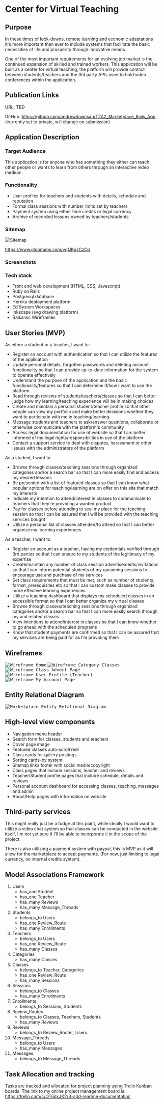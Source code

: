 # Center for Virtual Teaching

## Purpose
In these times of lock-downs, remote learning and economic adaptations it's more important than ever to include systems that facilitate the basic necessities of life and prosperity through innovative means.

One of the most important requirements for an evolving job market is the continued expansion of skilled and trained workers. This application will be built as a center for virtual teaching, the platform will provide contact between students/teachers and the 3rd party APIs used to hold video conferences within the application. 


## Publication Links

URL: TBD

GitHub: https://github.com/andrewdownsau/T2A2_Marketplace_Rails_App (currently set to private, will change on submission)


## Application Description

### Target Audience

This application is for anyone who has something they either can teach other people or wants to learn from others through an interactive video medium.

### Functionality

- User profiles for teachers and students with details, schedule and reputation
- Formal class sessions with number limits set by teachers
- Payment system using either time credits or legal currency
- Archive of recorded lessons owned by teachers/students

### Sitemap

![Sitemap](/docs/sitemap.png)

https://www.gloomaps.com/vqQKgzCzCq


### Screenshots

### Tech stack
- Front end web development (HTML, CSS, Javascript)
- Ruby on Rails
- Postgresql database
- Heroku deployment platform
- Ed System Workspaces
- Inkscape (svg drawing platform)
- Balsamic Wireframes

## User Stories (MVP)

As either a student or a teacher, I want to:

- Register an account with authentication so that I can utilize the features of the application
- Update personal details, forgotten passwords and deleting account functionality so that I can provide up-to-date information for the system to operate effectively
- Understand the purpose of the application and the basic functionality/features so that I can determine if/how I want to use the platform
- Read through reviews of students/teachers/classes so that I can better judge how my learning/teaching experience will be in making choices
- Create and maintain a personal student/teacher profile so that other people can view my portfolio and make better decisions whether they want to participate with me in teaching/learning
- Message students and teachers to ask/answer questions, collaborate or otherwise communicate with the platform's community
- Access legal documentation for use of website so that I am better informed of my legal rights/responsibilities in use of the platform
- Contact a support service to deal with disputes, harassment or other issues with the administrators of the platform

As a student, I want to:

- Browse through classes/teaching sessions through organized categories and/or a search bar so that I can more easily find and access my desired lessons
- Be presented with a list of featured classes so that I can know what popular options for teaching/learning are on offer on this site that match my interests
- Indicate my intention to attend/interest in classes to communicate to teachers that they're providing a wanted product
- Pay for classes before attending to seal my place for the teaching session so that I can be assured that I will be provided with the teaching services bought
- Utilize a personal list of classes attended/to attend so that I can better organize my learning experiences

As a teacher, I want to:

- Register an account as a teacher, having my credentials verified through 3rd parties so that I can ensure to my students of the legitimacy of my expertise
- Create/maintain any number of class session advertisements/invitations so that I can inform potential students of my upcoming sessions to encourage use and purchase of my services
- Set class requirements that must be met, such as number of students, format, prerequisites etc so that I can custom make classes to provide more effective learning experiences
- Utilize a teaching dashboard that displays my scheduled classes in an accessible format so that I can better organize my virtual classes
- Browse through classes/teaching sessions through organized categories and/or a search bar so that I can more easily search through my and related classes 
- View intentions to attend/interest in classes so that I can know whether to go ahead with the scheduled programs
- Know that student payments are confirmed so that I can be assured that my services are being paid for as I'm providing them
 

## Wireframes
<kbd><img alt="Wireframe Home" src="/docs/MVP_Home_Page.png" /></kbd>
<kbd><img alt="Wireframe Category Classes" src="/docs/MVP_Category_Classes.png" /></kbd>
<kbd><img alt="Wireframe Class Advert Page" src="/docs/MVP_Class_Advert_Page.png" /></kbd>
<kbd><img alt="Wireframe User Profile (Teacher)" src="/docs/MVP_User_Profile_(Teacher).png" /></kbd>
<kbd><img alt="Wireframe My Account Page" src="/docs/MVP_My_Account_Page.png" /></kbd>

## Entity Relational Diagram
<kbd><img alt="Marketplace Entity Relational Diagram" src="/docs/MVP_Marketplace_ERD.png" /></kbd>

## High-level view components
- Navigation menu header
- Search form for classes, students and teachers
- Cover page image
- Featured classes auto-scroll reel
- Class cards for gallery postings
- Sorting cards-by system
- Sitemap links footer with social media/copyright
- Class pages that include sessions, teacher and reviews
- Teacher/Student profile pages that include schedule, details and reviews
- Personal account dashboard for accessing classes, teaching, messages and admin
- About/Help pages with information on website

## Third-party services
This might really just be a fudge at this point, while ideally I would want to utilize a video chat system so that classes can be conducted in the website itself, I'm not yet sure if I'll be able to incorporate it in the scope of the project.

There is also utilizing a payment system with paypal, this is MVP as it will allow for the marketplace to accept payments. (For now, just limiting to legal currency, no internal credits system).


## Model Associations Framework
1. Users
    - has_one Student
    - has_one Teacher
    - has_many Reviews
    - has_many Message_Threads
2. Students
    - belongs_to Users
    - has_one Review_Route
    - has_many Enrollments
3. Teachers
    - belongs_to Users
    - has_one Review_Route
    - has_many Classes
4. Categories
    - has_many Classes
5. Classes
    - belongs_to Teacher, Categories
    - has_one Review_Route
    - has_many Sessions
6. Sessions
    - belongs_to Classes
    - has_many Enrollments
7. Enrollments
    - belongs_to Sessions, Students
8. Review_Routes
    - belongs_to Classes, Teachers, Students
    - has_many Reviews
9. Reviews
    - belongs_to Review_Router, Users
10. Message_Threads
    - belongs_to Users
    - has_many Messages
11. Messages
    - belongs_to Message_Threads


## Task Allocation and tracking 

Tasks are tracked and allocated for project planning using Trello Kanban boards. The link to my online project management board is: https://trello.com/c/OT6dxJX2/3-add-readme-documentation
